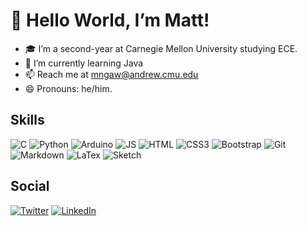 # 👋 Hello World, I’m Matt!
- 🎓 I’m a second-year at Carnegie Mellon University studying ECE.
- 🧠 I’m currently learning Java
- 📫 Reach me at mngaw@andrew.cmu.edu
- 😄 Pronouns: he/him.

## Skills
![C](https://img.shields.io/badge/c-%2300599C.svg?style=for-the-badge&logo=c&logoColor=white)
![Python](https://img.shields.io/badge/python-%2314354C.svg?style=for-the-badge&logo=python&logoColor=white)
![Arduino](https://img.shields.io/badge/-Arduino-00979D?style=for-the-badge&logo=Arduino&logoColor=white)
![JS](https://img.shields.io/badge/javascript-%23323330.svg?style=for-the-badge&logo=javascript&logoColor=%23F7DF1E)
![HTML](https://img.shields.io/badge/html5-%23E34F26.svg?style=for-the-badge&logo=html5&logoColor=white)
![CSS3](https://img.shields.io/badge/css3-%231572B6.svg?style=for-the-badge&logo=css3&logoColor=white)
![Bootstrap](https://img.shields.io/badge/bootstrap-%23563D7C.svg?style=for-the-badge&logo=bootstrap&logoColor=white)
![Git](https://img.shields.io/badge/git-%23F05033.svg?style=for-the-badge&logo=git&logoColor=white)
![Markdown](https://img.shields.io/badge/markdown-%23000000.svg?style=for-the-badge&logo=markdown&logoColor=white)
![LaTex](https://img.shields.io/badge/latex-%23008080.svg?style=for-the-badge&logo=latex&logoColor=white)
![Sketch](https://img.shields.io/badge/Sketch-%23ebaa3b.svg?style=for-the-badge&logo=Sketch&logoColor=white)

## Social
[![Twitter](https://img.shields.io/badge/mattngaw-%231DA1F2.svg?style=for-the-badge&logo=Twitter&logoColor=white)](https://twitter.com/mattngaw)
[![LinkedIn](https://img.shields.io/badge/linkedin-%230077B5.svg?style=for-the-badge&logo=linkedin&logoColor=white)](www.linkedin.com/in/mattngaw)
